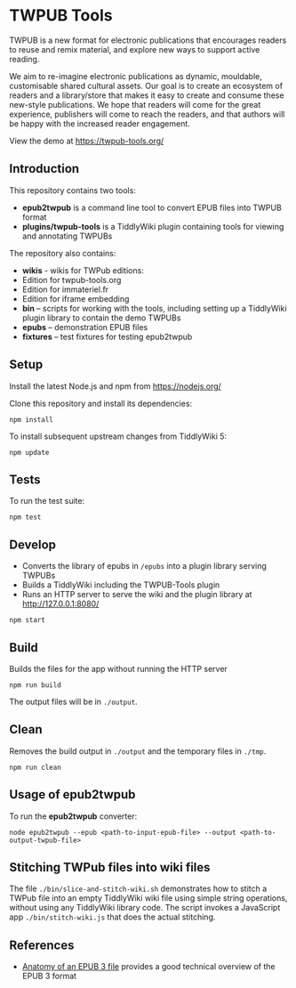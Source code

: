# TWPUB Tools

TWPUB is a new format for electronic publications that encourages readers to reuse and remix material, and explore new ways to support active reading.

We aim to re-imagine electronic publications as dynamic, mouldable, customisable shared cultural assets. Our goal is to create an ecosystem of readers and a library/store that makes it easy to create and consume these new-style publications. We hope that readers will come for the great experience, publishers will come to reach the readers, and that authors will be happy with the increased reader engagement.

View the demo at https://twpub-tools.org/

## Introduction

This repository contains two tools:

* **epub2twpub** is a command line tool to convert EPUB files into TWPUB format
* **plugins/twpub-tools** is a TiddlyWiki plugin containing tools for viewing and annotating TWPUBs

The repository also contains:

* **wikis** - wikis for TWPub editions:
 * Edition for twpub-tools.org
 * Edition for immateriel.fr
 * Edition for iframe embedding
* **bin** – scripts for working with the tools, including setting up a TiddlyWiki plugin library to contain the demo TWPUBs
* **epubs** – demonstration EPUB files
* **fixtures** – test fixtures for testing epub2twpub

## Setup

Install the latest Node.js and npm from https://nodejs.org/

Clone this repository and install its dependencies:

```
npm install
```

To install subsequent upstream changes from TiddlyWiki 5:

```
npm update
```

## Tests

To run the test suite:

```
npm test
```

## Develop

* Converts the library of epubs in `/epubs` into a plugin library serving TWPUBs
* Builds a TiddlyWiki including the TWPUB-Tools plugin
* Runs an HTTP server to serve the wiki and the plugin library at http://127.0.0.1:8080/

```
npm start
```

## Build

Builds the files for the app without running the HTTP server

```
npm run build
```

The output files will be in `./output`.

## Clean

Removes the build output in `./output` and the temporary files in `./tmp`.

```
npm run clean
```

## Usage of **epub2twpub**

To run the **epub2twpub** converter:

```
node epub2twpub --epub <path-to-input-epub-file> --output <path-to-output-twpub-file>
```

## Stitching TWPub files into wiki files

The file `./bin/slice-and-stitch-wiki.sh` demonstrates how to stitch a TWPub file into an empty TiddlyWiki wiki file using simple string operations, without using any TiddlyWiki library code. The script invokes a JavaScript app `./bin/stitch-wiki.js` that does the actual stitching.

## References

* [Anatomy of an EPUB 3 file](https://www.edrlab.org/open-standards/anatomy-of-an-epub-3-file/) provides a good technical overview of the EPUB 3 format
